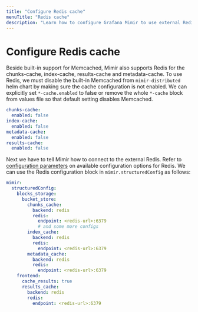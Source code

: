 ```yaml
---
title: "Configure Redis cache"
menuTitle: "Redis cache"
description: "Learn how to configure Grafana Mimir to use external Redis as cache"
---
```


# Configure Redis cache

Beside built-in support for Memcached, Mimir also supports Redis for the chunks-cache, index-cache, results-cache and metadata-cache. To use Redis, we must disable the built-in Memcached
from `mimir-distributed` helm chart by making sure the cache configuration is not enabled. We can explicitly set `*-cache.enabled` to false or remove the whole `*-cache`
block from values file so that default setting disables Memcached.

```yaml
chunks-cache:
  enabled: false
index-cache:
  enabled: false
metadata-cache:
  enabled: false
results-cache:
  enabled: false
```

Next we have to tell Mimir how to connect to the external Redis. Refer to [configuration parameters](/docs/mimir/latest/references/configuration-parameters/#redis) on available configuration options for Redis. We can use the Redis configuration block in `mimir.structuredConfig` as follows:

```yaml
mimir:
  structuredConfig:
    blocks_storage:
      bucket_store:
        chunks_cache:
          backend: redis
          redis:
            endpoint: <redis-url>:6379
            # and some more configs
        index_cache:
          backend: redis
          redis:
            endpoint: <redis-url>:6379
        metadata_cache:
          backend: redis
          redis:
            endpoint: <redis-url>:6379
    frontend:
      cache_results: true
      results_cache:
        backend: redis
        redis:
          endpoint: <redis-url>:6379
```
